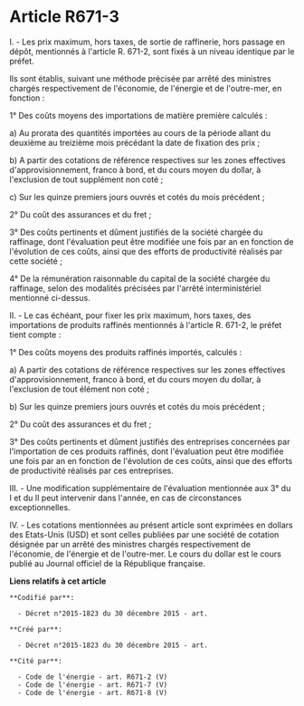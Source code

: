 # Article R671-3

I. - Les prix maximum, hors taxes, de sortie de raffinerie, hors passage en dépôt, mentionnés à l'article R. 671-2, sont
fixés à un niveau identique par le préfet. 

Ils sont établis, suivant une méthode précisée par arrêté des ministres chargés respectivement de l'économie, de l'énergie et
de l'outre-mer, en fonction : 

1° Des coûts moyens des importations de matière première calculés : 

a) Au prorata des quantités importées au cours de la période allant du deuxième au treizième mois précédant la date de
fixation des prix ; 

b) A partir des cotations de référence respectives sur les zones effectives d'approvisionnement, franco à bord, et du cours
moyen du dollar, à l'exclusion de tout supplément non coté ; 

c) Sur les quinze premiers jours ouvrés et cotés du mois précédent ; 

2° Du coût des assurances et du fret ; 

3° Des coûts pertinents et dûment justifiés de la société chargée du raffinage, dont l'évaluation peut être modifiée une fois
par an en fonction de l'évolution de ces coûts, ainsi que des efforts de productivité réalisés par cette société ; 

4° De la rémunération raisonnable du capital de la société chargée du raffinage, selon des modalités précisées par l'arrêté
interministériel mentionné ci-dessus. 

II. - Le cas échéant, pour fixer les prix maximum, hors taxes, des importations de produits raffinés mentionnés à l'article
R. 671-2, le préfet tient compte : 

1° Des coûts moyens des produits raffinés importés, calculés : 

a) A partir des cotations de référence respectives sur les zones effectives d'approvisionnement, franco à bord, et du cours
moyen du dollar, à l'exclusion de tout élément non coté ; 

b) Sur les quinze premiers jours ouvrés et cotés du mois précédent ; 

2° Du coût des assurances et du fret ;

3° Des coûts pertinents et dûment justifiés des entreprises concernées par l'importation de ces produits raffinés, dont
l'évaluation peut être modifiée une fois par an en fonction de l'évolution de ces coûts, ainsi que des efforts de
productivité réalisés par ces entreprises.

III. - Une modification supplémentaire de l'évaluation mentionnée aux 3° du I et du II peut intervenir dans l'année, en cas
de circonstances exceptionnelles. 

IV. - Les cotations mentionnées au présent article sont exprimées en dollars des Etats-Unis (USD) et sont celles publiées par
une société de cotation désignée par un arrêté des ministres chargés respectivement de l'économie, de l'énergie et de
l'outre-mer. Le cours du dollar est le cours publié au Journal officiel de la République française.

**Liens relatifs à cet article**

	**Codifié par**:

	  - Décret n°2015-1823 du 30 décembre 2015 - art.

	**Créé par**:

	  - Décret n°2015-1823 du 30 décembre 2015 - art.

	**Cité par**:

	  - Code de l'énergie - art. R671-2 (V)
	  - Code de l'énergie - art. R671-7 (V)
	  - Code de l'énergie - art. R671-8 (V)
